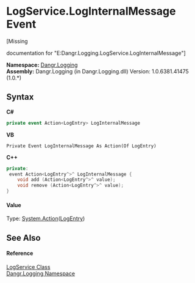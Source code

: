 # LogService.LogInternalMessage Event
 

\[Missing <summary> documentation for "E:Dangr.Logging.LogService.LogInternalMessage"\]

**Namespace:**&nbsp;<a href="N_Dangr_Logging">Dangr.Logging</a><br />**Assembly:**&nbsp;Dangr.Logging (in Dangr.Logging.dll) Version: 1.0.6381.41475 (1.0.*)

## Syntax

**C#**<br />
``` C#
private event Action<LogEntry> LogInternalMessage
```

**VB**<br />
``` VB
Private Event LogInternalMessage As Action(Of LogEntry)
```

**C++**<br />
``` C++
private:
 event Action<LogEntry^>^ LogInternalMessage {
	void add (Action<LogEntry^>^ value);
	void remove (Action<LogEntry^>^ value);
}
```


#### Value
Type: <a href="http://msdn2.microsoft.com/en-us/library/018hxwa8" target="_blank">System.Action</a>(<a href="T_Dangr_Logging_LogEntry">LogEntry</a>)

## See Also


#### Reference
<a href="T_Dangr_Logging_LogService">LogService Class</a><br /><a href="N_Dangr_Logging">Dangr.Logging Namespace</a><br />
